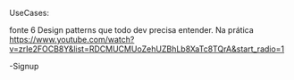 UseCases:

fonte
6 Design patterns que todo dev precisa entender. Na prática
https://www.youtube.com/watch?v=zrIe2FOCB8Y&list=RDCMUCMUoZehUZBhLb8XaTc8TQrA&start_radio=1

-Signup
